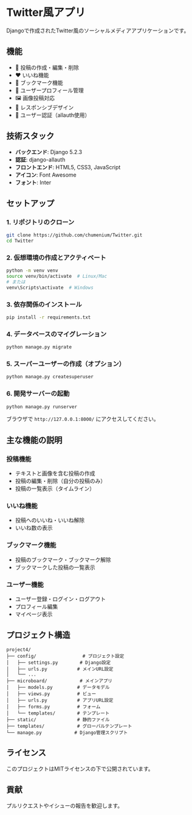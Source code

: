 # Twitter風アプリ

Djangoで作成されたTwitter風のソーシャルメディアアプリケーションです。

## 機能

- 📝 投稿の作成・編集・削除
- ❤️ いいね機能
- 🔖 ブックマーク機能
- 👤 ユーザープロフィール管理
- 🖼️ 画像投稿対応
- 📱 レスポンシブデザイン
- 🔐 ユーザー認証（allauth使用）

## 技術スタック

- **バックエンド**: Django 5.2.3
- **認証**: django-allauth
- **フロントエンド**: HTML5, CSS3, JavaScript
- **アイコン**: Font Awesome
- **フォント**: Inter

## セットアップ

### 1. リポジトリのクローン
```bash
git clone https://github.com/chumenium/Twitter.git
cd Twitter
```

### 2. 仮想環境の作成とアクティベート
```bash
python -m venv venv
source venv/bin/activate  # Linux/Mac
# または
venv\Scripts\activate  # Windows
```

### 3. 依存関係のインストール
```bash
pip install -r requirements.txt
```

### 4. データベースのマイグレーション
```bash
python manage.py migrate
```

### 5. スーパーユーザーの作成（オプション）
```bash
python manage.py createsuperuser
```

### 6. 開発サーバーの起動
```bash
python manage.py runserver
```

ブラウザで `http://127.0.0.1:8000/` にアクセスしてください。

## 主な機能の説明

### 投稿機能
- テキストと画像を含む投稿の作成
- 投稿の編集・削除（自分の投稿のみ）
- 投稿の一覧表示（タイムライン）

### いいね機能
- 投稿へのいいね・いいね解除
- いいね数の表示

### ブックマーク機能
- 投稿のブックマーク・ブックマーク解除
- ブックマークした投稿の一覧表示

### ユーザー機能
- ユーザー登録・ログイン・ログアウト
- プロフィール編集
- マイページ表示

## プロジェクト構造

```
project4/
├── config/                 # プロジェクト設定
│   ├── settings.py        # Django設定
│   ├── urls.py           # メインURL設定
│   └── ...
├── microboard/            # メインアプリ
│   ├── models.py         # データモデル
│   ├── views.py          # ビュー
│   ├── urls.py           # アプリURL設定
│   ├── forms.py          # フォーム
│   └── templates/        # テンプレート
├── static/               # 静的ファイル
├── templates/            # グローバルテンプレート
└── manage.py            # Django管理スクリプト
```

## ライセンス

このプロジェクトはMITライセンスの下で公開されています。

## 貢献

プルリクエストやイシューの報告を歓迎します。 